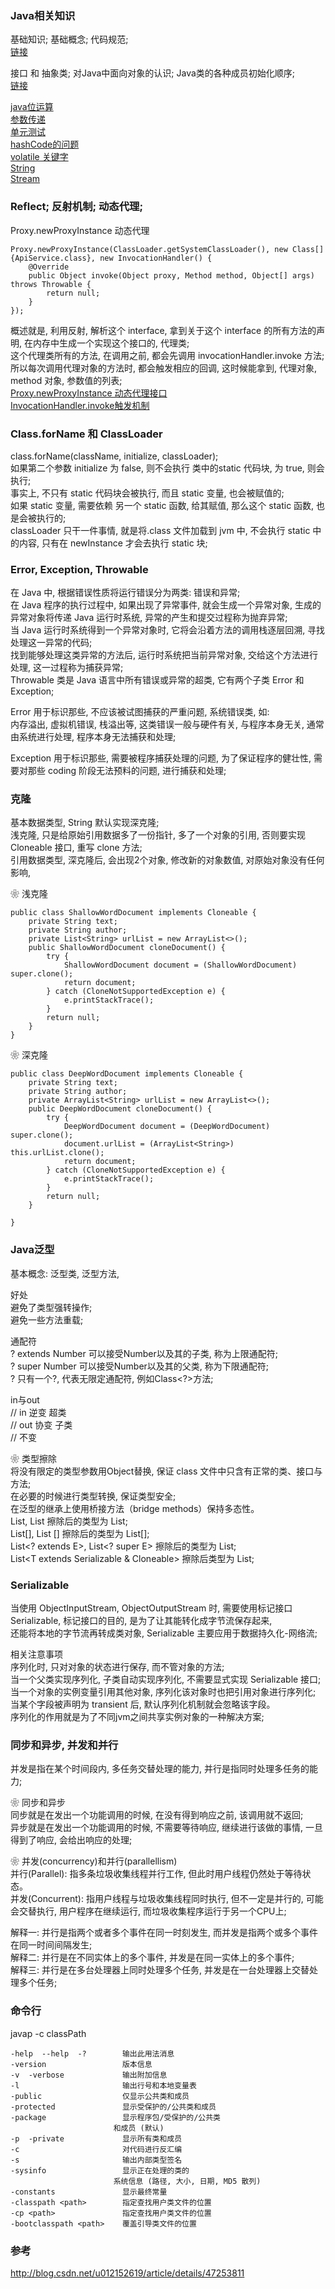### Java相关知识  
基础知识;  基础概念;  代码规范;  
[链接](basic/library/basic_concept.md)  

接口 和 抽象类;    对Java中面向对象的认识;    Java类的各种成员初始化顺序;    
[链接](basic/library/interface_abstract_class.md)  

[java位运算](basic/library/BitOperation.md)  
[参数传递](basic/library/fun_params.md)  
[单元测试](basic/library/test_junit.md)  
[hashCode的问题](basic/library/java_hashCode.md)  
[volatile 关键字](/Java/basic/library/volatile.md)  
[String](basic/library/String.md)  
[Stream](basic/library/Stream.md)  
### Reflect;  反射机制;  动态代理;  
Proxy.newProxyInstance 动态代理  
```
Proxy.newProxyInstance(ClassLoader.getSystemClassLoader(), new Class[]{ApiService.class}, new InvocationHandler() {
    @Override
    public Object invoke(Object proxy, Method method, Object[] args) throws Throwable {
        return null;
    }
});
```
概述就是, 利用反射, 解析这个 interface, 拿到关于这个 interface 的所有方法的声明, 在内存中生成一个实现这个接口的, 代理类;  
这个代理类所有的方法, 在调用之前, 都会先调用 invocationHandler.invoke 方法;  
所以每次调用代理对象的方法时, 都会触发相应的回调, 这时候能拿到, 代理对象, method 对象, 参数值的列表;  
[Proxy.newProxyInstance 动态代理接口](basic/reflect/Proxy_newProxyInstance_interface.md)  
[InvocationHandler.invoke触发机制](basic/reflect/InvocationHandler_invoke.md)  

### Class.forName 和 ClassLoader  
class.forName(className, initialize, classLoader);   
如果第二个参数 initialize 为 false, 则不会执行 类中的static 代码块, 为 true, 则会执行;  
事实上, 不只有 static 代码块会被执行, 而且 static 变量, 也会被赋值的;  
如果 static 变量, 需要依赖 另一个 static 函数, 给其赋值, 那么这个 static 函数, 也是会被执行的;  
classLoader 只干一件事情, 就是将.class 文件加载到 jvm 中, 不会执行 static 中的内容, 只有在 newInstance 才会去执行 static 块;  

### Error, Exception, Throwable  
在 Java 中, 根据错误性质将运行错误分为两类: 错误和异常;  
在 Java 程序的执行过程中, 如果出现了异常事件, 就会生成一个异常对象, 生成的异常对象将传递 Java 运行时系统, 异常的产生和提交过程称为抛弃异常;  
当 Java 运行时系统得到一个异常对象时, 它将会沿着方法的调用栈逐层回溯, 寻找处理这一异常的代码;  
找到能够处理这类异常的方法后, 运行时系统把当前异常对象, 交给这个方法进行处理, 这一过程称为捕获异常;  
Throwable 类是 Java 语言中所有错误或异常的超类, 它有两个子类 Error 和 Exception;  

Error 用于标识那些, 不应该被试图捕获的严重问题, 系统错误类, 如:  
内存溢出, 虚拟机错误, 栈溢出等, 这类错误一般与硬件有关, 与程序本身无关, 通常由系统进行处理, 程序本身无法捕获和处理;  

Exception 用于标识那些, 需要被程序捕获处理的问题, 为了保证程序的健壮性, 需要对那些 coding 阶段无法预料的问题, 进行捕获和处理;  


### 克隆  

基本数据类型, String 默认实现深克隆;  
浅克隆, 只是给原始引用数据多了一份指针, 多了一个对象的引用, 否则要实现 Cloneable 接口, 重写 clone 方法;  
引用数据类型, 深克隆后, 会出现2个对象, 修改新的对象数值, 对原始对象没有任何影响,   

❀ 浅克隆   
```
public class ShallowWordDocument implements Cloneable {
    private String text;
    private String author;
    private List<String> urlList = new ArrayList<>();
    public ShallowWordDocument cloneDocument() {
        try {
            ShallowWordDocument document = (ShallowWordDocument) super.clone();
            return document;
        } catch (CloneNotSupportedException e) {
            e.printStackTrace();
        }
        return null;
    }
}
```
❀ 深克隆   
```
public class DeepWordDocument implements Cloneable {
    private String text;
    private String author;
    private ArrayList<String> urlList = new ArrayList<>();
    public DeepWordDocument cloneDocument() {
        try {
            DeepWordDocument document = (DeepWordDocument) super.clone();
            document.urlList = (ArrayList<String>) this.urlList.clone();
            return document;
        } catch (CloneNotSupportedException e) {
            e.printStackTrace();
        }
        return null;
    }

}
```

### Java泛型  

基本概念: 泛型类,  泛型方法,    

好处  
避免了类型强转操作;  
避免一些方法重载;  

通配符  
? extends Number  可以接受Number以及其的子类, 称为上限通配符;   
? super  Number  可以接受Number以及其的父类, 称为下限通配符;   
? 只有一个?, 代表无限定通配符, 例如Class<?>方法;  

in与out  
// in 逆变  超类  
// out 协变 子类  
// 不变    

❀ 类型擦除  
将没有限定的类型参数用Object替换, 保证 class 文件中只含有正常的类、接口与方法;  
在必要的时候进行类型转换, 保证类型安全;  
在泛型的继承上使用桥接方法（bridge methods）保持多态性。  
List<String>, List<T>  擦除后的类型为 List;  
List<String>[], List<T> [] 擦除后的类型为 List[];  
List<? extends E>, List<? super E> 擦除后的类型为 List<E>;  
List<T extends Serializable & Cloneable> 擦除后类型为 List<Serializable>;  
### Serializable  
当使用 ObjectInputStream, ObjectOutputStream 时, 需要使用标记接口 Serializable, 标记接口的目的, 是为了让其能转化成字节流保存起来,     
还能将本地的字节流再转成类对象, Serializable 主要应用于数据持久化-网络流;  

相关注意事项  
序列化时, 只对对象的状态进行保存, 而不管对象的方法;  
当一个父类实现序列化, 子类自动实现序列化, 不需要显式实现 Serializable 接口;  
当一个对象的实例变量引用其他对象, 序列化该对象时也把引用对象进行序列化;  
当某个字段被声明为 transient 后, 默认序列化机制就会忽略该字段。  
序列化的作用就是为了不同jvm之间共享实例对象的一种解决方案;  

### 同步和异步, 并发和并行  
并发是指在某个时间段内, 多任务交替处理的能力, 并行是指同时处理多任务的能力;  

❀ 同步和异步  
同步就是在发出一个功能调用的时候, 在没有得到响应之前, 该调用就不返回;  
异步就是在发出一个功能调用的时候, 不需要等待响应, 继续进行该做的事情, 一旦得到了响应, 会给出响应的处理;  

❀ 并发(concurrency)和并行(parallellism)  
并行(Parallel):  指多条垃圾收集线程并行工作, 但此时用户线程仍然处于等待状态。  
并发(Concurrent):  指用户线程与垃圾收集线程同时执行, 但不一定是并行的, 可能会交替执行, 用户程序在继续运行, 而垃圾收集程序运行于另一个CPU上;  

解释一:  并行是指两个或者多个事件在同一时刻发生, 而并发是指两个或多个事件在同一时间间隔发生;  
解释二:  并行是在不同实体上的多个事件, 并发是在同一实体上的多个事件;  
解释三:  并行是在多台处理器上同时处理多个任务, 并发是在一台处理器上交替处理多个任务;  
### 命令行  
javap -c  classPath  
```
-help  --help  -?        输出此用法消息
-version                 版本信息
-v  -verbose             输出附加信息
-l                       输出行号和本地变量表
-public                  仅显示公共类和成员
-protected               显示受保护的/公共类和成员
-package                 显示程序包/受保护的/公共类
                       和成员 (默认)
-p  -private             显示所有类和成员
-c                       对代码进行反汇编
-s                       输出内部类型签名
-sysinfo                 显示正在处理的类的
                       系统信息 (路径, 大小, 日期, MD5 散列)
-constants               显示最终常量
-classpath <path>        指定查找用户类文件的位置
-cp <path>               指定查找用户类文件的位置
-bootclasspath <path>    覆盖引导类文件的位置

```
### 参考  
http://blog.csdn.net/u012152619/article/details/47253811  

